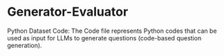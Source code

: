 # Generator-Evaluator
Python Dataset Code:
The Code file represents Python codes that can be used as input for LLMs to generate questions (code-based question generation).

